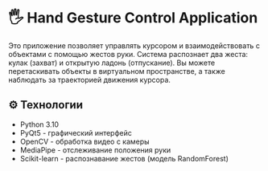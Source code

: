 # 🖐️ Hand Gesture Control Application

Это приложение позволяет управлять курсором и взаимодействовать с объектами с помощью жестов руки. 
Система распознает два жеста: кулак (захват) и открытую ладонь (отпускание). 
Вы можете перетаскивать объекты в виртуальном пространстве, а также наблюдать за траекторией движения курсора.


## ⚙️ Технологии
- Python 3.10
- PyQt5 - графический интерфейс
- OpenCV - обработка видео с камеры
- MediaPipe - отслеживание положения руки
- Scikit-learn - распознавание жестов (модель RandomForest)

